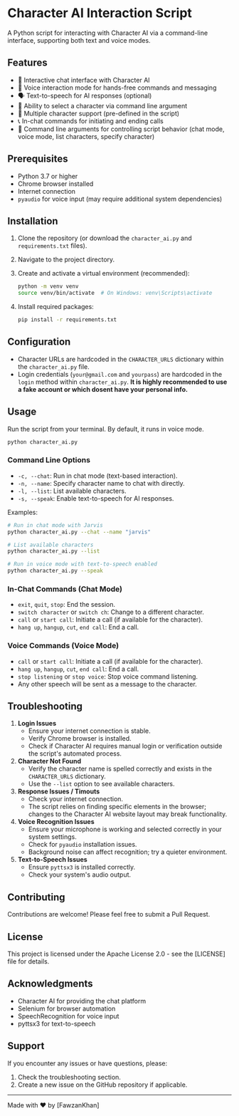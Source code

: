 # Character AI Interaction Script

A Python script for interacting with Character AI via a command-line interface, supporting both text and voice modes.

## Features

*   💬 Interactive chat interface with Character AI
*   🎤 Voice interaction mode for hands-free commands and messaging
*   🗣 Text-to-speech for AI responses (optional)
*   🔄 Ability to select a character via command line argument
*   🎯 Multiple character support (pre-defined in the script)
*   📞 In-chat commands for initiating and ending calls
*   📝 Command line arguments for controlling script behavior (chat mode, voice mode, list characters, specify character)

## Prerequisites

*   Python 3.7 or higher
*   Chrome browser installed
*   Internet connection
*   `pyaudio` for voice input (may require additional system dependencies)

## Installation

1.  Clone the repository (or download the `character_ai.py` and `requirements.txt` files).
2.  Navigate to the project directory.
3.  Create and activate a virtual environment (recommended):

    ```bash
    python -m venv venv
    source venv/bin/activate  # On Windows: venv\Scripts\activate
    ```

4.  Install required packages:

    ```bash
    pip install -r requirements.txt
    ```

## Configuration

*   Character URLs are hardcoded in the `CHARACTER_URLS` dictionary within the `character_ai.py` file.
*   Login credentials (`your@gmail.com` and `yourpass`) are hardcoded in the `login` method within `character_ai.py`. **It is highly recommended to use a fake account or which dosent have your personal info.**

## Usage

Run the script from your terminal. By default, it runs in voice mode.

```bash
python character_ai.py
```

### Command Line Options

*   `-c, --chat`: Run in chat mode (text-based interaction).
*   `-n, --name`: Specify character name to chat with directly.
*   `-l, --list`: List available characters.
*   `-s, --speak`: Enable text-to-speech for AI responses.

Examples:

```bash
# Run in chat mode with Jarvis
python character_ai.py --chat --name "jarvis"

# List available characters
python character_ai.py --list

# Run in voice mode with text-to-speech enabled
python character_ai.py --speak
```

### In-Chat Commands (Chat Mode)

*   `exit`, `quit`, `stop`: End the session.
*   `switch character` or `switch ch`: Change to a different character.
*   `call` or `start call`: Initiate a call (if available for the character).
*   `hang up`, `hangup`, `cut`, `end call`: End a call.

### Voice Commands (Voice Mode)

*   `call` or `start call`: Initiate a call (if available for the character).
*   `hang up`, `hangup`, `cut`, `end call`: End a call.
*   `stop listening` or `stop voice`: Stop voice command listening.
*   Any other speech will be sent as a message to the character.

## Troubleshooting

1.  **Login Issues**
    *   Ensure your internet connection is stable.
    *   Verify Chrome browser is installed.
    *   Check if Character AI requires manual login or verification outside the script's automated process.
2.  **Character Not Found**
    *   Verify the character name is spelled correctly and exists in the `CHARACTER_URLS` dictionary.
    *   Use the `--list` option to see available characters.
3.  **Response Issues / Timouts**
    *   Check your internet connection.
    *   The script relies on finding specific elements in the browser; changes to the Character AI website layout may break functionality.
4.  **Voice Recognition Issues**
    *   Ensure your microphone is working and selected correctly in your system settings.
    *   Check for `pyaudio` installation issues.
    *   Background noise can affect recognition; try a quieter environment.
5.  **Text-to-Speech Issues**
    *   Ensure `pyttsx3` is installed correctly.
    *   Check your system's audio output.

## Contributing

Contributions are welcome! Please feel free to submit a Pull Request.

## License

This project is licensed under the Apache License 2.0 - see the [LICENSE] file for details.

## Acknowledgments

*   Character AI for providing the chat platform
*   Selenium for browser automation
*   SpeechRecognition for voice input
*   pyttsx3 for text-to-speech

## Support

If you encounter any issues or have questions, please:

1.  Check the troubleshooting section.
2.  Create a new issue on the GitHub repository if applicable.

---

Made with ❤️ by [FawzanKhan] 
